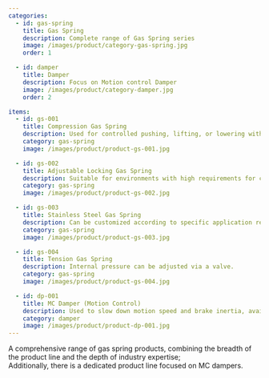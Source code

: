 ```yaml
---
categories:
  - id: gas-spring
    title: Gas Spring
    description: Complete range of Gas Spring series
    image: /images/product/category-gas-spring.jpg
    order: 1

  - id: damper
    title: Damper
    description: Focus on Motion control Damper
    image: /images/product/category-damper.jpg
    order: 2

items:
  - id: gs-001
    title: Compression Gas Spring
    description: Used for controlled pushing, lifting, or lowering without external energy. Can be customized in size and extension according to your needs.
    category: gas-spring
    image: /images/product/product-gs-001.jpg

  - id: gs-002
    title: Adjustable Locking Gas Spring
    description: Suitable for environments with high requirements for corrosion resistance.
    category: gas-spring
    image: /images/product/product-gs-002.jpg

  - id: gs-003
    title: Stainless Steel Gas Spring
    description: Can be customized according to specific application requirements.
    category: gas-spring
    image: /images/product/product-gs-003.jpg

  - id: gs-004
    title: Tension Gas Spring
    description: Internal pressure can be adjusted via a valve.
    category: gas-spring
    image: /images/product/product-gs-004.jpg

  - id: dp-001
    title: MC Damper (Motion Control)
    description: Used to slow down motion speed and brake inertia, available in standard and separated piston types. Damping characteristics can be adjusted as needed.
    category: damper
    image: /images/product/product-dp-001.jpg
---
```


A comprehensive range of gas spring products, combining the breadth of the product line and the depth of industry expertise; <br>Additionally, there is a dedicated product line focused on MC dampers.